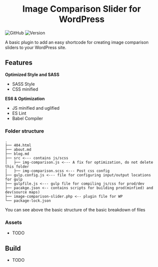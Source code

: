 
<h1 align="center">
  Image Comparison Slider for WordPress
</h1>

![GitHub](https://img.shields.io/github/license/mashape/apistatus.svg) ![Version](https://img.shields.io/badge/version-1.0.0-blue.svg?style=flat)


A basic plugin to add an easy shortcode for creating image comparison sliders to your WordPress site.

## Features

**Optimized Style and SASS**
* SASS Style
* CSS minified

**ES6 & Optimization**
* JS minified and uglified
* ES Lint
* Babel Compiler

### Folder structure
```
.
├── 404.html
├── about.md
├── blog.md
├── src <--- contains js/scss
│   ├── img-comparison.js <--- A fix for optimization, do not delete this folder
│   ├── img-comparison.scss <--- Post css config
├── gulp.config.js <--- file for configuring input/output locations for gulp
├── gulpfile.js <--- gulp file for compiling js/css for prod/dev
├── pacakge.json <-- contains scripts for building prod(minfied) and dev(source maps)
├── image-comparison-slider.php <-- plugin file for WP
└── package-lock.json
```
You can see above the basic structure of the basic breakdown of files

### Assets
* TODO

## Build
* TODO

